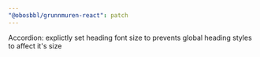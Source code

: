 ```yaml
---
"@obosbbl/grunnmuren-react": patch
---
```


Accordion: explictly set heading font size to prevents global heading styles to affect it's size
